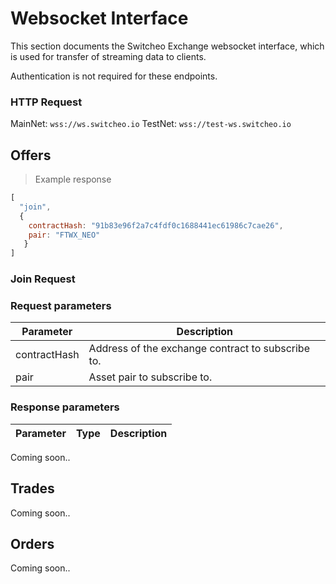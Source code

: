 # Websocket Interface

This section documents the  Switcheo Exchange websocket interface, which is used for transfer of streaming data to clients.

Authentication is not required for these endpoints.

### HTTP Request

MainNet: `wss://ws.switcheo.io`
TestNet: `wss://test-ws.switcheo.io`

## Offers
> Example response

```js
[
  "join",
  {
    contractHash: "91b83e96f2a7c4fdf0c1688441ec61986c7cae26",
    pair: "FTWX_NEO"
   }
]
```

### Join Request

### Request parameters

Parameter                 | Description
------------------------- | ----------
contractHash              | Address of the exchange contract to subscribe to.
pair                      | Asset pair to subscribe to.

### Response parameters

Parameter          | Type       | Description
-------------------| ---------- | ----------
Coming soon..

## Trades

Coming soon..

## Orders

Coming soon..
